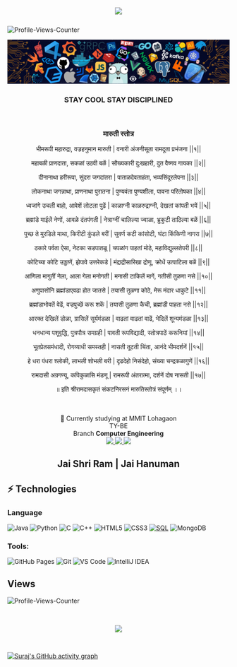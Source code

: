   <h1 align="center">
    <img src="https://readme-typing-svg.herokuapp.com/?font=Righteous&size=35&center=true&vCenter=true&width=500&height=70&duration=4000&lines=Jai+Siya+Ram!+🚩;+Jai+Hanuman!;" />
</h1>

<!--![Profile-Views-Conter](https://komarev.com/ghpvc/?username=Ay29Ayuhbe=PRIL+IWSyl=sqare&co
or=gre)sgd-->
![Profile-Views-Counter](https://komarev.com/ghpvc/?username=Suraj1213-ux&label=PROFILE+VIEWS&style=flat-square&color=orange)

<div align="center">
  <img src="https://raw.githubusercontent.com/KevinPatel04/KevinPatel04/master/header.png" />
</div>
<h3 align="center">STAY COOL STAY DISCIPLINED</h3>
<br/>


<div align="center">



<h3>मारुती स्तोत्र</h3>

भीमरूपी महारुद्रा, वज्रहनुमान मारुती | 
वनारी अंजनीसूता रामदूता प्रभंजना ||१||

महाबळी प्राणदाता, सकळां उठवी बळें |
सौख्यकारी दुःखहारी, दुत वैष्णव गायका ||२||

दीनानाथा हरीरूपा, सुंदरा जगदांतरा |
पाताळदेवताहंता, भव्यसिंदूरलेपना ||३||

लोकनाथा जगन्नाथा, प्राणनाथा पुरातना |
पुण्यवंता पुण्यशीला, पावना परितोषका ||४||

ध्वजांगे उचली बाहो, आवेशें लोटला पुढें |
काळाग्नी काळरुद्राग्नी, देखतां कांपती भयें ||५||

ब्रह्मांडे माईलें नेणों, आवळे दंतपंगती |
नेत्राग्नीं चालिल्या ज्वाळा, भ्रुकुटी ताठिल्या बळें ||६||

पुच्छ ते मुरडिले माथा, किरीटी कुंडले बरीं |
सुवर्ण कटी कांसोटी, घंटा किंकिणी नागरा ||७||

ठकारे पर्वता ऐसा, नेटका सडपातळू |
चपळांग पाहतां मोठे, महाविद्युल्लतेपरी ||८||

कोटिच्या कोटि उड्डाणें, झेपावे उत्तरेकडे |
मंद्राद्रीसारिखा द्रोणू, क्रोधें उत्पाटिला बळें ||९||

आणिला मागुतीं नेला, आला गेला मनोगती |
मनासी टाकिलें मागें, गतीसी तुळणा नसे ||१०||

अणुपासोनि ब्रह्मांडाएवढा होत जातसे |
तयासी तुळणा कोठे, मेरू मंदार धाकुटे ||११||

ब्रह्मांडाभोवतें वेढें, वज्रपुच्छें करू शकें |
तयासी तुळणा कैची, ब्रह्मांडी पाहता नसे ||१२||

आरक्त देखिलें डोळा, ग्रासिलें सूर्यमंडळा |
वाढतां वाढतां वाढें, भेदिलें शून्यमंडळा ||१३||

धनधान्य पशूवृद्धि, पुत्रपौत्र समग्रही |
पावती रूपविद्यादी, स्तोत्रपाठें करूनियां ||१४||

भूतप्रेतसमंधादी, रोगव्याधी समस्तही |
नासती तूटती चिंता, आनंदे भीमदर्शनें ||१५||

हे धरा पंधरा श्लोकी, लाभली शोभली बरी |
दृढदेहो निसंदेहो, संख्या चन्द्रकळागुणें ||१६||

रामदासी अग्रगण्यू, कपिकुळासि मंडणू |
रामरूपी अंतरात्मा, दर्शनें दोष नासती ||१७||

॥ इति श्रीरामदासकृतं संकटनिरसनं मारुतिस्तोत्रं संपूर्णम् ।।

<br>
<br>
 🔭 Currently studying at MMIT Lohagaon<br>
     TY-BE <br>
     Branch <b>Computer Engineering</b>
 </div>
<div align="center"> 
  <a href="mailto:surj24604@gmail.com">
    <img src="https://img.shields.io/badge/Gmail-333333?style=for-the-badge&logo=gmail&logoColor=red" />
  </a>
  <a href="https://www.linkedin.com/in/yash-l-852706259//" target="_blank">
    <img src="https://img.shields.io/badge/LinkedIn-0077B5?style=for-the-badge&logo=linkedin&logoColor=white" target="_blank" />
  </a>
  <a href="https://Suraj1213-ux.github.io/yashportfolio/" target="_blank">
     <img src="https://img.shields.io/badge/Portfolio-FF5722?style=for-the-badge&logo=todoist&logoColor=white" target="_blank" /> 
 </a> 
</div>

<h2 align="center">Jai Shri Ram | Jai Hanuman </h2>

## ⚡ Technologies
<!--## 👨🏻‍💻 Coding Profiles

[![LeetCode](https://img.shields.io/badge/-LeetCode-FFA116?style=flat-square&logo=LeetCode&logoColor=black)](https://leetcode.com/Yash_l/)-->


### Language

![Java](https://img.shields.io/badge/-java-E34A86?style=flat-square&logo=Java)
![Python](https://img.shields.io/badge/-Python-black?style=flat-square&logo=Python)
![C](https://img.shields.io/badge/-C-00599C?style=flat-square&logo=c)
![C++](https://img.shields.io/badge/-C++-00599C?style=flat-square&logo=cplusplus)
![HTML5](https://img.shields.io/badge/-HTML5-E34F26?style=flat-square&logo=html5&logoColor=white)
![CSS3](https://img.shields.io/badge/-CSS3-1572B6?style=flat-square&logo=css3)
[![SQL](https://img.shields.io/badge/-SQL-4479A1?style=flat-square&logo=sql)](https://en.wikipedia.org/wiki/SQL)
![MongoDB](https://img.shields.io/badge/-MongoDB-black?style=flat-square&logo=MongoDb)



### Tools:

![GitHub Pages](https://img.shields.io/badge/GitHub%20Pages-%23327FC7.svg?logo=github&style=flat-square&logoColor=white)
![Git](https://img.shields.io/badge/-Git-black?style=flat-square&logo=git)
![VS Code](https://img.shields.io/badge/-VS%20Code-007ACC?style=flat-square&logo=visual-studio-code)
![IntelliJ IDEA](https://img.shields.io/badge/-IntelliJ%20IDEA-000000?style=flat-square&logo=intellij-idea&logoColor=white)

## Views
<!--![Profile-Views-Counter](https://komarev.com/ghpvc/?username=Ayush29Ayush&label=PROFILE+VIEWS&style=flat-square&color=green)-->
![Profile-Views-Counter](https://komarev.com/ghpvc/?username=Suraj1213-ux&label=PROFILE+VIEWS&style=flat-square&color=orange)




<!--[![GitHub Streak](http://github-readme-streak-stats.herokuapp.com?user=YashL3616&theme=dark&background=000000)](https://git.io/streak-stats)-->

<!--<div align="center" style="background-color: black; padding: 20px;">
       <img src="https://streak-stats.demolab.com?user=YashL3616&theme=transparent&hide_border=true"/>
</div>-->
<br>
<p align="center">
<img align="center" src="https://github-readme-streak-stats.herokuapp.com/?user=Suraj1213-ux&theme=tokyonight&hide_border=true" />
<p>
<br>


<!--[![Ashutosh's github activity graph](https://github-readme-activity-graph.vercel.app/graph?username=YashL3616&bg_color=fffff0&color=708090&line=24292e&point=24292e&area=true&hide_border=true)](https://github.com/ashutosh00710/github-readme-activity-graph)-->
[![Suraj's GitHub activity graph](https://github-readme-activity-graph.vercel.app/graph?username=Suraj1213-ux&bg_color=000319&color=00fffb&line=675604&point=7b7d07&area=true&hide_border=true)](https://github.com/Suraj1213-ux)
